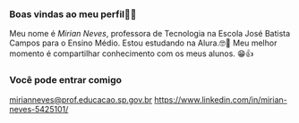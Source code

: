 ### Boas vindas ao meu perfil💖👋

Meu nome é *Mirian Neves*, professora de Tecnologia na Escola José Batista Campos para o Ensino Médio.
Estou estudando na Alura.🤓📘
Meu melhor momento é compartilhar conhecimento com os meus alunos. 😁👍

### Você pode entrar comigo
mirianneves@prof.educacao.sp.gov.br
https://www.linkedin.com/in/mirian-neves-5425101/


